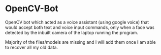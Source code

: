 # OpenCV-Bot

OpenCV bot which acted as a voice assistant (using google voice) that would accept both text and voice input commands, only when a face was detected by the inbuilt camera of the laptop running the program. 

Majority of the files/models are missing and I will add them once I am able to recover all my old data. 
